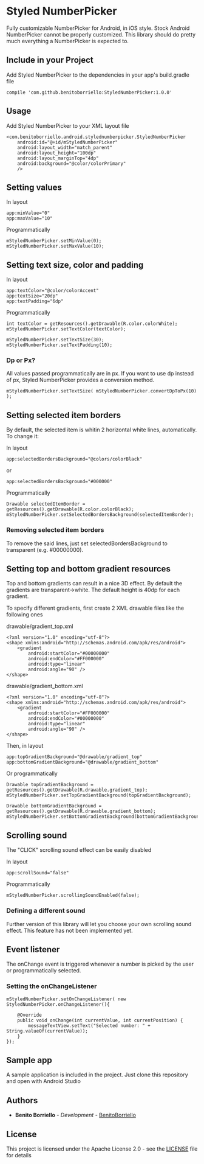 # Styled NumberPicker

Fully customizable NumberPicker for Android, in iOS style.
Stock Android NumberPicker cannot be properly customized. This library should do pretty much everything a NumberPicker is expected to.

## Include in your Project

Add Styled NumberPicker to the dependencies in your app's build.gradle file

```
compile 'com.github.benitoborriello:StyledNumberPicker:1.0.0'
```

## Usage

Add Styled NumberPicker to your XML layout file

```
<com.benitoborriello.android.stylednumberpicker.StyledNumberPicker
	android:id="@+id/mStyledNumberPicker"
	android:layout_width="match_parent"
	android:layout_height="100dp"
	android:layout_marginTop="4dp"
	android:background="@color/colorPrimary"
	/>
```

## Setting values

In layout

```
app:minValue="0"
app:maxValue="10"
```

Programmatically

```
mStyledNumberPicker.setMinValue(0);
mStyledNumberPicker.setMaxValue(10);
```

## Setting text size, color and padding

In layout

```
app:textColor="@color/colorAccent"
app:textSize="20dp"
app:textPadding="6dp"
```

Programmatically

```
int textColor = getResources().getDrawable(R.color.colorWhite);
mStyledNumberPicker.setTextColor(textColor);

mStyledNumberPicker.setTextSize(30);
mStyledNumberPicker.setTextPadding(10);
```

### Dp or Px?

All values passed programmatically are in px. If you want to use dp instead of px, Styled NumberPicker provides a conversion method.

```
mStyledNumberPicker.setTextSize( mStyledNumberPicker.convertDpToPx(10) );
```


## Setting selected item borders

By default, the selected item is whitin 2 horizontal white lines, automatically. To change it:

In layout

```
app:selectedBordersBackground="@colors/colorBlack"
```

or

```
app:selectedBordersBackground="#000000"
```

Programmatically

```
Drawable selectedItemBorder = getResources().getDrawable(R.color.colorBlack);
mStyledNumberPicker.setSelectedBordersBackground(selectedItemBorder);
```

### Removing selected item borders

To remove the said lines, just set selectedBordersBackground to transparent (e.g. #00000000).


## Setting top and bottom gradient resources

Top and bottom gradients can result in a nice 3D effect. By default the gradients are transparent->white. The default height is 40dp for each gradient.

To specify different gradients, first create 2 XML drawable files like the following ones

drawable/gradient_top.xml
```
<?xml version="1.0" encoding="utf-8"?>
<shape xmlns:android="http://schemas.android.com/apk/res/android">
    <gradient
        android:startColor="#00000000"
        android:endColor="#FF000000"
        android:type="linear"
        android:angle="90" />
</shape>
```

drawable/gradient_bottom.xml
```
<?xml version="1.0" encoding="utf-8"?>
<shape xmlns:android="http://schemas.android.com/apk/res/android">
    <gradient
        android:startColor="#FF000000"
        android:endColor="#00000000"
        android:type="linear"
        android:angle="90" />
</shape>
```

Then, in layout

```
app:topGradientBackground="@drawable/gradient_top"
app:bottomGradientBackground="@drawable/gradient_bottom"
```

Or programmatically

```
Drawable topGradientBackground = getResources().getDrawable(R.drawable.gradient_top);
mStyledNumberPicker.setTopGradientBackground(topGradientBackground);

Drawable bottomGradientBackground = getResources().getDrawable(R.drawable.gradient_bottom);
mStyledNumberPicker.setBottomGradientBackground(bottomGradientBackground);
```

## Scrolling sound

The "CLICK" scrolling sound effect can be easily disabled

In layout

```
app:scrollSound="false"
```

Programmatically

```
mStyledNumberPicker.scrollingSoundEnabled(false);
```

### Defining a different sound

Further version of this library will let you choose your own scrolling sound effect. This feature has not been implemented yet.

## Event listener

The onChange event is triggered whenever a number is picked by the user or programmatically selected.

### Setting the onChangeListener

```
mStyledNumberPicker.setOnChangeListener( new StyledNumberPicker.onChangeListener(){

	@Override
	public void onChange(int currentValue, int currentPosition) {
		messageTextView.setText("Selected number: " + String.valueOf(currentValue));
	}
});
```

## Sample app

A sample application is included in the project. Just clone this repository and open with Android Studio

## Authors

* **Benito Borriello** - *Development* - [BenitoBorriello](https://github.com/benitoborriello)

## License

This project is licensed under the Apache License 2.0 - see the [LICENSE](LICENSE) file for details

